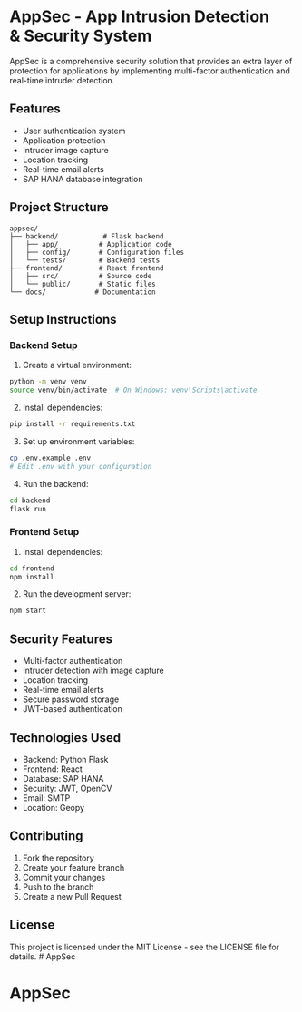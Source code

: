 # AppSec - App Intrusion Detection & Security System
AppSec is a comprehensive security solution that provides an extra layer of protection for applications by implementing multi-factor authentication and real-time intruder detection.

## Features

- User authentication system
- Application protection
- Intruder image capture
- Location tracking
- Real-time email alerts
- SAP HANA database integration

## Project Structure

```
appsec/
├── backend/           # Flask backend
│   ├── app/          # Application code
│   ├── config/       # Configuration files
│   └── tests/        # Backend tests
├── frontend/         # React frontend
│   ├── src/          # Source code
│   └── public/       # Static files
└── docs/            # Documentation
```

## Setup Instructions

### Backend Setup

1. Create a virtual environment:
```bash
python -m venv venv
source venv/bin/activate  # On Windows: venv\Scripts\activate
```

2. Install dependencies:
```bash
pip install -r requirements.txt
```

3. Set up environment variables:
```bash
cp .env.example .env
# Edit .env with your configuration
```

4. Run the backend:
```bash
cd backend
flask run
```

### Frontend Setup

1. Install dependencies:
```bash
cd frontend
npm install
```

2. Run the development server:
```bash
npm start
```

## Security Features

- Multi-factor authentication
- Intruder detection with image capture
- Location tracking
- Real-time email alerts
- Secure password storage
- JWT-based authentication

## Technologies Used

- Backend: Python Flask
- Frontend: React
- Database: SAP HANA
- Security: JWT, OpenCV
- Email: SMTP
- Location: Geopy

## Contributing

1. Fork the repository
2. Create your feature branch
3. Commit your changes
4. Push to the branch
5. Create a new Pull Request

## License

This project is licensed under the MIT License - see the LICENSE file for details. # AppSec
# AppSec
